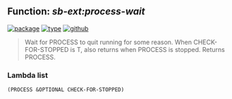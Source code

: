 ## Function: ***sb-ext:process-wait***
[![package](https://img.shields.io/badge/Package-SB--EXT-5f9ea0.svg?style=social&colorA=999999)](../) [![type](https://img.shields.io/badge/Type-Function-5f9ea0.svg?style=social&colorA=999999)](../#function) [![github](https://img.shields.io/badge/GitHub-View_the_source-5f9ea0.svg?style=social&colorA=999999&logo=github)](https://github.com/sbcl/sbcl/blob/master/src/code/run-program.lisp/) 

> Wait for PROCESS to quit running for some reason. When
> CHECK-FOR-STOPPED is T, also returns when PROCESS is stopped. Returns
> PROCESS.

### Lambda list
```
(PROCESS &OPTIONAL CHECK-FOR-STOPPED)
```
